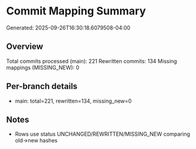 # Commit Mapping Summary
Generated: 2025-09-26T16:30:18.6079508-04:00

## Overview
Total commits processed (main): 221
Rewritten commits: 134
Missing mappings (MISSING_NEW): 0

## Per-branch details
- main: total=221, rewritten=134, missing_new=0

## Notes
- Rows use status UNCHANGED/REWRITTEN/MISSING_NEW comparing old->new hashes
